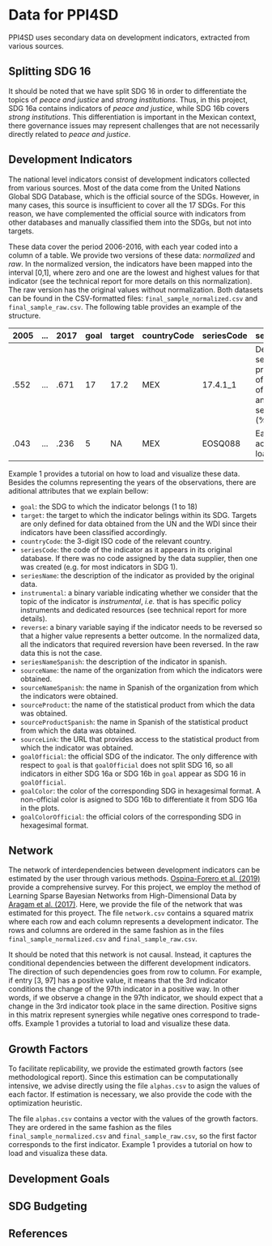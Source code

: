# Data for PPI4SD

PPI4SD uses secondary data on development indicators, extracted from various sources.

## Splitting SDG 16
It should be noted that we have split SDG 16 in order to differentiate the topics of *peace and justice* and *strong institutions*. Thus, in this project, SDG 16a contains indicators of *peace and justice*, while SDG 16b covers *strong institutions*. This differentiation is important in the Mexican context, there governance issues may represent challenges that are not necessarily directly related to *peace and justice*.

## Development Indicators
The national level indicators consist of development indicators collected from various sources. Most of the data come from the United Nations Global SDG Database, which is the official source of the SDGs. However, in many cases, this source is insufficient to cover all the 17 SDGs. For this reason, we have complemented the official source with indicators from other databases and manually classified them into the SDGs, but not into targets.

These data cover the period 2006-2016, with each year coded into a column of a table. We provide two versions of these data: *normalized* and *raw*. In the normalized version, the indicators have been mapped into the interval [0,1], where zero and one are the lowest and highest values for that indicator (see the technical report for more details on this normalization). The raw version has the original values without normalization. Both datasets can be found in the CSV-formatted files: `final_sample_normalized.csv` and `final_sample_raw.csv`. The following table provides an example of the structure.

| 2005 | ... | 2017 | goal | target | countryCode | seriesCode | seriesName | instrumental | reverse |
| --- | --- | --- | --- | --- | --- | --- | --- | --- | --- |
| .552 | ... | .671 | 17 | 17.2 | MEX | 17.4.1_1 | Debt service as a proportion of exports of goods and services (%) | 1 | 1 |
| .043 | ... | .236 | 5 | NA | MEX | EOSQ088 | Ease of access to loans | 1 | 1 |

Example 1 provides a tutorial on how to load and visualize these data. Besides the columns representing the years of the observations, there are aditional attributes that we explain bellow:

* `goal`: the SDG to which the indicator belongs (1 to 18)
* `target`: the target to which the indicator belings within its SDG. Targets are only defined for data obtained from the UN and the WDI since their indicators have been classified accordingly.
* `countryCode`: the 3-digit ISO code of the relevant country.
* `seriesCode`: the code of the indicator as it appears in its original database. If there was no code assigned by the data supplier, then one was created (e.g. for most indicators in SDG 1).
* `seriesName`: the description of the indicator as provided by the original data.
* `instrumental`: a binary variable indicating whether we consider that the topic of the indicator is *instrumental*, *i.e.* that is has specific policy instruments and dedicated resources (see technical report for more details).
* `reverse`: a binary variable saying if the indicator needs to be reversed so that a higher value represents a better outcome. In the normalized data, all the indicators that required reversion have been reversed. In the raw data this is not the case.
* `seriesNameSpanish`: the description of the indicator in spanish.
* `sourceName`: the name of the organization from which the indicators were obtained.
* `sourceNameSpanish`: the name in Spanish of the organization from which the indicators were obtained.
* `sourceProduct`: the name of the statistical product from which the data was obtained.
* `sourceProductSpanish`: the name in Spanish of the statistical product from which the data was obtained.
* `sourceLink`: the URL that provides access to the statistical product from which the indicator was obtained.
* `goalOfficial`: the official SDG of the indicator. The only difference with respect to `goal` is that `goalOfficial` does not split SDG 16, so all indicators in either SDG 16a or SDG 16b in `goal` appear as SDG 16 in `goalOfficial`.
* `goalColor`: the color of the corresponding SDG in hexagesimal format. A non-official color is asigned to SDG 16b to differentiate it from SDG 16a in the plots.
* `goalColorOfficial`: the official colors of the corresponding SDG in hexagesimal format.

## Network
The network of interdependencies between development indicators can be estimated by the user through various methods. [Ospina-Forero et al. (2019)](http://dx.doi.org/10.2139/ssrn.3385362) provide a comprehensive survey. For this project, we employ the method of Learning Sparse Bayesian Networks from High-Dimensional Data by [Aragam et al. (2017)](https://github.com/itsrainingdata/sparsebn). Here, we provide the file of the network that was estimated for this proyect. The file `network.csv` contains a squared matrix where each row and each column represents a development indicator. The rows and columns are ordered in the same fashion as in the files `final_sample_normalized.csv` and `final_sample_raw.csv`.

It should be noted that this network is not causal. Instead, it captures the conditional dependencies between the different development indicators. The direction of such dependencies goes from row to column. For example, if entry [3, 97] has a positive value, it means that the 3rd indicator conditions the change of the 97th indicator in a positive way. In other words, if we observe a change in the 97th indicator, we should expect that a change in the 3rd indicator took place in the same direction. Positive signs in this matrix represent synergies while negative ones correspond to trade-offs. Example 1 provides a tutorial to load and visualize these data.

## Growth Factors
To facilitate replicability, we provide the estimated growth factors (see methodological report). Since this estimation can be computationally intensive, we advise directly using the file `alphas.csv` to asign the values of each factor. If estimation is necessary, we also provide the code with the optimization heuristic.

The file `alphas.csv` contains a vector with the values of the growth factors. They are ordered in the same fashion as the files `final_sample_normalized.csv` and `final_sample_raw.csv`, so the first factor corresponds to the first indicator. Example 1 provides a tutorial on how to load and visualiza these data.

## Development Goals


## SDG Budgeting


## References




